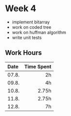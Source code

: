 # Week 4

- implement bitarray
- work on coded tree
- work on huffman algorithm
- write unit tests

## Work Hours
| Date  | Time Spent |
| :---- | ---------: |
| 07.8. | 2h         |
| 09.8. | 4h         |
| 10.8. | 2.75h      |
| 11.8. | 2.75h      |
| 12.8. | 7h         |
